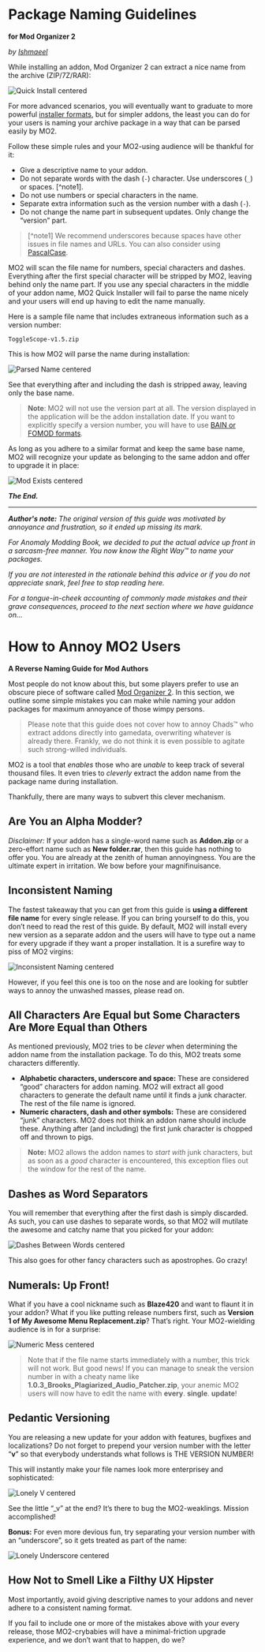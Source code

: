 # Package Naming Guidelines
**for Mod Organizer 2**

_by [Ishmaeel](https://github.com/Ishmaeel)_

While installing an addon, Mod Organizer 2 can extract a nice name from the archive (ZIP/7Z/RAR):

![Quick Install centered](pn-images/Picture1.png)

For more advanced scenarios, you will eventually want to graduate to more powerful [installer formats](addon-installers.md), but for simpler addons, the least you can do for your users is naming your archive package in a way that can be parsed easily by MO2.

Follow these simple rules and your MO2-using audience will be thankful for it:

- Give a descriptive name to your addon.
- Do not separate words with the dash (`-`) character. Use underscores (`_`) or spaces. [^note1].
- Do not use numbers or special characters in the name.
- Separate extra information such as the version number with a dash (`-`).
- Do not change the name part in subsequent updates. Only change the “version” part.

> [^note1] We recommend underscores because spaces have other issues in file names and URLs.
You can also consider using [PascalCase](https://en.wikipedia.org/wiki/Camel_case).

MO2 will scan the file name for numbers, special characters and dashes. Everything after the first special character will be stripped by MO2, leaving behind only the name part. If you use any special characters in the middle of your addon name, MO2 Quick Installer will fail to parse the name nicely and your users will end up having to edit the name manually.

Here is a sample file name that includes extraneous information such as a version number:

```plaintext
ToggleScope-v1.5.zip
```

This is how MO2 will parse the name during installation:

![Parsed Name centered](pn-images/Picture7.png)

See that everything after and including the dash is stripped away, leaving only the base name.

> **Note**: MO2 will not use the version part at all. The version displayed in the application will be the addon installation date. If you want to explicitly specify a version number, you will have to use [BAIN or FOMOD formats](addon-installers.md).

As long as you adhere to a similar format and keep the same base name, MO2 will recognize your update as belonging to the same addon and offer to upgrade it in place:

![Mod Exists centered](pn-images/Picture8.png)

**_The End._**

---

_**Author's note:** The original version of this guide was motivated by annoyance and frustration, so it ended up missing its mark._

_For Anomaly Modding Book, we decided to put the actual advice up front in a sarcasm-free manner. You now know the Right Way™ to name your packages._

_If you are not interested in the rationale behind this advice or if you do not appreciate snark, feel free to stop reading here._

_For a tongue-in-cheek accounting of commonly made mistakes and their grave consequences, proceed to the next section where we have guidance on..._

# How to Annoy MO2 Users
**A Reverse Naming Guide for Mod Authors**

Most people do not know about this, but some players prefer to use an obscure piece of software called [Mod Organizer 2](https://github.com/ModOrganizer2/modorganizer). In this section, we outline some simple mistakes you can make while naming your addon packages for maximum annoyance of those wimpy persons.

> Please note that this guide does not cover how to annoy Chads™ who extract addons directly into gamedata, overwriting whatever is already there. Frankly, we do not think it is even possible to agitate such strong-willed individuals.

MO2 is a tool that _enables_ those who are _unable_ to keep track of several thousand files. It even tries to _cleverly_ extract the addon name from the package name during installation. 

Thankfully, there are many ways to subvert this clever mechanism.

## Are You an Alpha Modder?

_Disclaimer:_ If your addon has a single-word name such as **Addon.zip** or a zero-effort name such as **New folder.rar**, then this guide has nothing to offer you. You are already at the zenith of human annoyingness. You are the ultimate expert in irritation. We bow before your magnifinuisance.

## Inconsistent Naming

The fastest takeaway that you can get from this guide is **using a different file name** for every single release. If you can bring yourself to do this, you don’t need to read the rest of this guide. By default, MO2 will install every new version as a separate addon and the users will have to type out a name for every upgrade if they want a proper installation. It is a surefire way to piss of MO2 virgins:

![Inconsistent Naming centered](pn-images/Picture2.png)

However, if you feel this one is too on the nose and are looking for subtler ways to annoy the unwashed masses, please read on.

## All Characters Are Equal but Some Characters Are More Equal than Others

As mentioned previously, MO2 tries to be _clever_ when determining the addon name from the installation package. To do this, MO2 treats some characters differently. 

- **Alphabetic characters, underscore and space:** These are considered “good” characters for addon naming. 
MO2 will extract all good characters to generate the default name until it finds a junk character. The rest of the file name is ignored.
- **Numeric characters, dash and other symbols:** These are considered “junk” characters. 
MO2 does not think an addon name should include these. Anything after (and including) the first junk character is chopped off and thrown to pigs.

> **Note:** MO2 allows the addon names to _start with_ junk characters, but as soon as a _good_ character is encountered, this exception flies out the window for the rest of the name.

## Dashes as Word Separators

You will remember that everything after the first dash is simply discarded. As such, you can use dashes to separate words, so that MO2 will mutilate the awesome and catchy name that you picked for your addon:

![Dashes Between Words centered](pn-images/Picture3.png)

This also goes for other fancy characters such as apostrophes. Go crazy!

## Numerals: Up Front!

What if you have a cool nickname such as **Blaze420** and want to flaunt it in your addon? What if you like putting release numbers first, such as **Version 1 of My Awesome Menu Replacement.zip**? That’s right. Your MO2-wielding audience is in for a surprise:

![Numeric Mess centered](pn-images/Picture4.png)

> Note that if the file name starts immediately with a number, this trick will not work. 
But good news! If you can manage to sneak the version number in with a cheaty name like **1.0.3_Brooks_Plagiarized_Audio_Patcher.zip**, your anemic MO2 users will now have to edit the name with **every**. **single**. **update**!

## Pedantic Versioning

You are releasing a new update for your addon with features, bugfixes and localizations? Do not forget to prepend your version number with the letter “**v**” so that everybody understands what follows is THE VERSION NUMBER! 

This will instantly make your file names look more enterprisey and sophisticated:

![Lonely V centered](pn-images/Picture5.png)

See the little “_v” at the end? It’s there to bug the MO2-weaklings. Mission accomplished!

**Bonus:** For even more devious fun, try separating your version number with an “underscore”, so it gets treated as part of the name:

![Lonely Underscore centered](pn-images/Picture6.png)

## How Not to Smell Like a Filthy UX Hipster

Most importantly, avoid giving descriptive names to your addons and never adhere to a consistent naming format.

If you fail to include one or more of the mistakes above with your every release, those MO2-crybabies will have a minimal-friction upgrade experience, and we don’t want that to happen, do we? 
